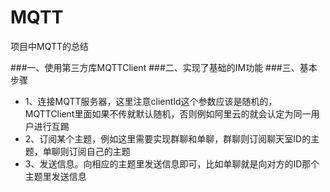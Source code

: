 # MQTT
项目中MQTT的总结

###一、使用第三方库MQTTClient
###二、实现了基础的IM功能
###三、基本步骤
* 1、连接MQTT服务器，这里注意clientId这个参数应该是随机的，MQTTClient里面如果不传就默认随机，否则例如阿里云的就会认定为同一用户进行互踢
* 2、订阅某个主题，例如这里需要实现群聊和单聊，群聊则订阅聊天室ID的主题，单聊则订阅自己的主题
* 3、发送信息。向相应的主题里发送信息即可，比如单聊就是向对方的ID那个主题里发送信息
